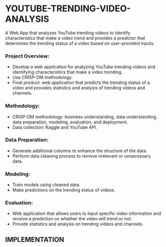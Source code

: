 # YOUTUBE-TRENDING-VIDEO-ANALYSIS
A Web App that analyzes YouTube trending videos to identify characteristics that make a video trend and provides a predictor that determines the trending status of a video based on user-provided inputs. 


### Project Overview:

- Develop a web application for analyzing YouTube trending videos and identifying characteristics that make a video trending.
- Use CRISP-DM methodology.
- Final product: web application that predicts the trending status of a video and provides statistics and analysis of trending videos and channels.

### Methodology:

- CRISP-DM methodology: business understanding, data understanding, data preparation, modeling, evaluation, and deployment.
- Data collection: Kaggle and YouTube API.


### Data Preparation:

- Generate additional columns to enhance the structure of the data.
- Perform data cleaning process to remove irrelevant or unnecessary data.


### Modeling:

- Train models using cleaned data.
- Make predictions on the trending status of videos.


### Evaluation:

- Web application that allows users to input specific video information and receive a prediction on whether the video will trend or not.
- Provide statistics and analysis on trending videos and channels.


## IMPLEMENTATION
